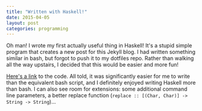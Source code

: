 ```yaml
---
title: "Written with Haskell!"
date: 2015-04-05
layout: post
categories: programming
---
```


Oh man! I wrote my first actually useful thing in Haskell! It's a stupid simple program that creates a new post for this Jekyll blog. I had written something similar in bash, but forgot to push it to my dotfiles repo. Rather than walking all the way upstairs, I decided that this would be easier and more fun!

[Here's a link](https://github.com/parsonsmatt/parsonsmatt.github.io/blob/master/newpost) to the code. All told, it was significantly easier for me to write than the equivalent bash script, and I definitely enjoyed writing Haskell more than bash. I can also see room for extensions: some additional command line parameters, a better replace function (`replace :: [(Char, Char)] -> String -> String`)...
